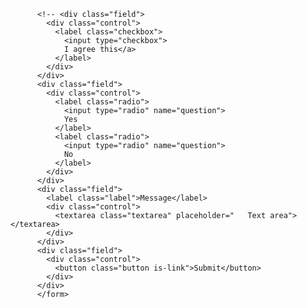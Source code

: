           <!-- <div class="field">
            <div class="control">
              <label class="checkbox">
                <input type="checkbox">
                I agree this</a>
              </label>
            </div>
          </div>
          <div class="field">
            <div class="control">
              <label class="radio">
                <input type="radio" name="question">
                Yes
              </label>
              <label class="radio">
                <input type="radio" name="question">
                No
              </label>
            </div>
          </div>
          <div class="field">
            <label class="label">Message</label>
            <div class="control">
              <textarea class="textarea" placeholder="   Text area"></textarea>
            </div>
          </div>
          <div class="field">
            <div class="control">
              <button class="button is-link">Submit</button>
            </div>
          </div>
          </form>